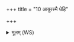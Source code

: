 +++
title = "10 आयुरस्मै धेहि"

+++
<details><summary>मूलम् (WS)</summary>

आयुरस्मै धेहि जातवेदः प्रजां त्वष्टरधिनिधेह्योनः ।  
रायस्पोषं सवितरा सुवास्मै शतं जीवाति शरदस्तवायम् ॥ ॥ ११ ॥
</details>